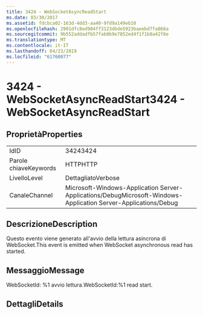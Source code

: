 ```yaml
---
title: 3424 - WebSocketAsyncReadStart
ms.date: 03/30/2017
ms.assetid: fdcbca02-163d-4dd3-aa40-9fd9a149eb10
ms.openlocfilehash: 2901dfc8ed984ff3123dbde5923baeebd7fa866a
ms.sourcegitcommit: 9b552addadfb57fab0b9e7852ed4f1f1b8a42f8e
ms.translationtype: MT
ms.contentlocale: it-IT
ms.lasthandoff: 04/23/2019
ms.locfileid: "61760077"
---
```

# <a name="3424---websocketasyncreadstart"></a><span data-ttu-id="56b82-102">3424 - WebSocketAsyncReadStart</span><span class="sxs-lookup"><span data-stu-id="56b82-102">3424 - WebSocketAsyncReadStart</span></span>
## <a name="properties"></a><span data-ttu-id="56b82-103">Proprietà</span><span class="sxs-lookup"><span data-stu-id="56b82-103">Properties</span></span>  
  
|||  
|-|-|  
|<span data-ttu-id="56b82-104">Id</span><span class="sxs-lookup"><span data-stu-id="56b82-104">ID</span></span>|<span data-ttu-id="56b82-105">3424</span><span class="sxs-lookup"><span data-stu-id="56b82-105">3424</span></span>|  
|<span data-ttu-id="56b82-106">Parole chiave</span><span class="sxs-lookup"><span data-stu-id="56b82-106">Keywords</span></span>|<span data-ttu-id="56b82-107">HTTP</span><span class="sxs-lookup"><span data-stu-id="56b82-107">HTTP</span></span>|  
|<span data-ttu-id="56b82-108">Livello</span><span class="sxs-lookup"><span data-stu-id="56b82-108">Level</span></span>|<span data-ttu-id="56b82-109">Dettagliato</span><span class="sxs-lookup"><span data-stu-id="56b82-109">Verbose</span></span>|  
|<span data-ttu-id="56b82-110">Canale</span><span class="sxs-lookup"><span data-stu-id="56b82-110">Channel</span></span>|<span data-ttu-id="56b82-111">Microsoft-Windows-Application Server-Applications/Debug</span><span class="sxs-lookup"><span data-stu-id="56b82-111">Microsoft-Windows-Application Server-Applications/Debug</span></span>|  
  
## <a name="description"></a><span data-ttu-id="56b82-112">Descrizione</span><span class="sxs-lookup"><span data-stu-id="56b82-112">Description</span></span>  
 <span data-ttu-id="56b82-113">Questo evento viene generato all'avvio della lettura asincrona di WebSocket.</span><span class="sxs-lookup"><span data-stu-id="56b82-113">This event is emitted when WebSocket asynchronous read has started.</span></span>  
  
## <a name="message"></a><span data-ttu-id="56b82-114">Messaggio</span><span class="sxs-lookup"><span data-stu-id="56b82-114">Message</span></span>  
 <span data-ttu-id="56b82-115">WebSocketId: %1 avvio lettura.</span><span class="sxs-lookup"><span data-stu-id="56b82-115">WebSocketId:%1 read start.</span></span>  
  
## <a name="details"></a><span data-ttu-id="56b82-116">Dettagli</span><span class="sxs-lookup"><span data-stu-id="56b82-116">Details</span></span>
